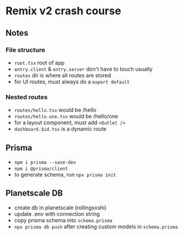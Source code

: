 # Remix v2 crash course

## Notes

### File structure
- `root.tsx` root of app
- `entry.client` & `entry.server` don't have to touch usually
- `routes` dir is where all routes are stored
- for UI routes, must always do a `export default`

### Nested routes
- `routes/hello.tsx` would be /hello
- `routes/hello.one.tsx` would be /hello/one
- for a layout component, must add `<Outlet />`
- `dashboard.$id.tsx` is a dynamic route

## Prisma
- `npm i prisma --save-dev`
- `npm i @prisma/client`
- to generate schema, run `npx prisma init`

## Planetscale DB
- create db in planetscale (rollingsxshi)
- update .env with connection string
- copy prisma schema into `schema.prisma`
- `npx prisma db push` after creating custom models in `schema.prisma`
